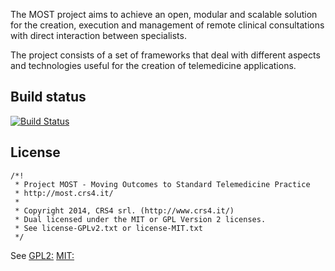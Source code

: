 The MOST project aims to achieve an open, modular and scalable solution for the creation, execution and management of remote clinical consultations with direct interaction between specialists.

The project consists of a set of frameworks that deal with different aspects and technologies useful for the creation of telemedicine applications.


Build status
------------

[![Build Status](https://travis-ci.org/crs4/most-demographics.png)](https://travis-ci.org/crs4/most-demographics)


License
-------

    /*!
     * Project MOST - Moving Outcomes to Standard Telemedicine Practice
     * http://most.crs4.it/
     *
     * Copyright 2014, CRS4 srl. (http://www.crs4.it/)
     * Dual licensed under the MIT or GPL Version 2 licenses.
     * See license-GPLv2.txt or license-MIT.txt
     */

See
[GPL2:](https://www.gnu.org/licenses/gpl-2.0.txt)
[MIT:](http://opensource.org/licenses/MIT)
